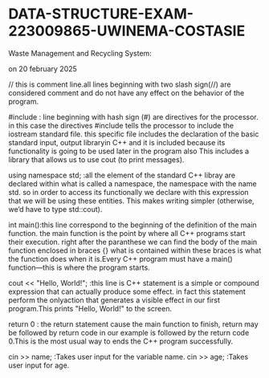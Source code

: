 # DATA-STRUCTURE-EXAM-223009865-UWINEMA-COSTASIE

Waste Management and Recycling System: 


on 20 february 2025


// this is comment line.all lines beginning with two slash sign(//) are considered comment and do not have any effect on the behavior of the program.

 #include <iostream>: line beginning with hash sign (#) are directives for the processor. in this case the directives #include<iostream> tells the processor to include the iostream standard file. this specific file<iostream> includes the declaration of the basic standard input, output libraryin C++ and it is included because its functionality is going to be used later in the program also This includes a library that allows us to use cout (to print messages).

 
 using namespace std; :all the element of the standard C++ libray are declared within what is called a namespace, the namespace with the name std. so in order to access its functionally we declare with this expression that we will be using these entities. This makes writing simpler (otherwise, we’d have to type std::cout).

 
 int main():this line correspond to the beginning of the definition of the main function. the main function is the point by where all C++ programs start their execution. right after the paranthese we can find the body of the main function enclosed in braces {} what is contained within these braces is what the function does when it is.Every C++ program must have a main() function—this is where the program starts.

 
 cout << "Hello, World!"; :this line is C++ statement is a simple or compound expression that can actually produce some effect. in fact this statement perform the onlyaction that generates a visible effect in our first program.This prints "Hello, World!" to the screen.


 return 0 : the return statement cause the main function to finish, return may be followed by return code in our example is followed by the return code 0.This is the most usual way to ends the C++ program successfully.

 
cin >> name; :Takes user input for the variable name. 
cin >> age; :Takes user input for age. 
